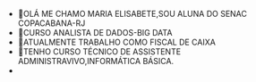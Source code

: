 - 👋OLÁ ME CHAMO MARIA ELISABETE,SOU ALUNA DO SENAC COPACABANA-RJ
- 👀CURSO ANALISTA DE DADOS-BIG DATA
- 🌱ATUALMENTE TRABALHO COMO FISCAL DE CAIXA
- 💞️TENHO CURSO TÉCNICO DE ASSISTENTE ADMINISTRAVIVO,INFORMÁTICA BÁSICA.
- 

